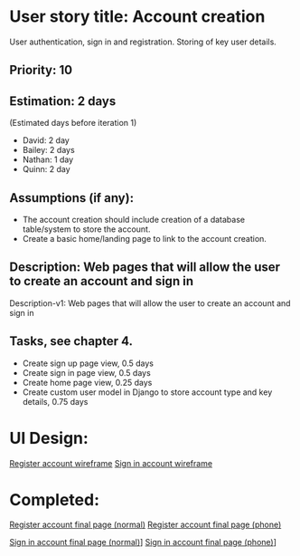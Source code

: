 # User story title: Account creation
User authentication, sign in and registration. Storing of key user details.

## Priority: 10

## Estimation: 2 days
(Estimated days before iteration 1)
* David: 2 day
* Bailey: 2 days
* Nathan: 1 day
* Quinn: 2 day

## Assumptions (if any):
* The account creation should include creation of a database table/system to store the account.
* Create a basic home/landing page to link to the account creation.

## Description: Web pages that will allow the user to create an account and sign in
Description-v1: Web pages that will allow the user to create an account and sign in

## Tasks, see chapter 4.
* Create sign up page view, 0.5 days
* Create sign in page view, 0.5 days
* Create home page view, 0.25 days
* Create custom user model in Django to store account type and key details, 0.75 days

# UI Design:
[Register account wireframe](wireframes/Registration_WF.png)
[Sign in account wireframe](wireframes/Sign_In_WF.png)

# Completed:
[Register account final page (normal)](final_images/Register_Normal.png)
[Register account final page (phone)](final_images/Register_Phone.png)

[Sign in account final page (normal)](final_images/Sign_In_Normal.png)]
[Sign in account final page (phone)](final_images/Sign_In_Phone.png)]

